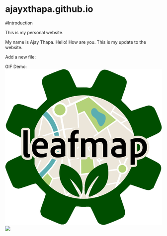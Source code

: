 # ajayxthapa.github.io

#Introduction

This is my personal website.

My name is Ajay Thapa. Hello! How are you. This is my update to the website.

Add a new file:

GIF Demo:
![](https://github.com/opengeos/leafmap/blob/master/docs/assets/logo.png)
![](https://i.gifer.com/embedded/download/31Kl.gif)
